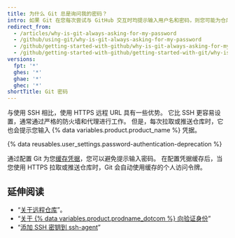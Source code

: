 ```yaml
---
title: 为什么 Git 总是询问我的密码？
intro: 如果 Git 在您每次尝试与 GitHub 交互时均提示输入用户名和密码，则您可能为仓库使用的是 HTTPS 克隆 URL。
redirect_from:
  - /articles/why-is-git-always-asking-for-my-password
  - /github/using-git/why-is-git-always-asking-for-my-password
  - /github/getting-started-with-github/why-is-git-always-asking-for-my-password
  - /github/getting-started-with-github/getting-started-with-git/why-is-git-always-asking-for-my-password
versions:
  fpt: '*'
  ghes: '*'
  ghae: '*'
  ghec: '*'
shortTitle: Git 密码
---
```


与使用 SSH 相比，使用 HTTPS 远程 URL 具有一些优势。 它比 SSH 更容易设置，通常通过严格的防火墙和代理进行工作。 但是，每次拉取或推送仓库时，它也会提示您输入 {% data variables.product.product_name %} 凭据。

{% data reusables.user_settings.password-authentication-deprecation %}

通过配置 Git 为您[缓存凭据](/github/getting-started-with-github/caching-your-github-credentials-in-git)，您可以避免提示输入密码。 在配置凭据缓存后，当您使用 HTTPS 拉取或推送仓库时，Git 会自动使用缓存的个人访问令牌。

## 延伸阅读

- “[关于远程仓库](/github/getting-started-with-github/about-remote-repositories)”。
- “[关于 {% data variables.product.prodname_dotcom %} 向验证身份](/github/authenticating-to-github/about-authentication-to-github)”
- “[添加 SSH 密钥到 ssh-agent](/github/authenticating-to-github/generating-a-new-ssh-key-and-adding-it-to-the-ssh-agent#adding-your-ssh-key-to-the-ssh-agent)”
